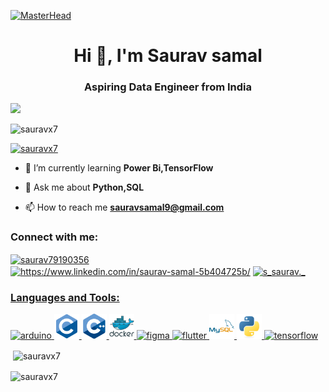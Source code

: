 [![MasterHead](https://static.pingcap.com/files/2022/12/05072707/chatGPT-GitHub-banner.jpg)](https://sauravX7.io)
<h1 align="center">Hi 👋, I'm Saurav samal</h1>
<h3 align="center">Aspiring Data Engineer from India</h3>
<img align="right' alt='Coding" width="400"
src="https://cdn.dribbble.com/users/1708816/screenshots/15637256/media/f9826f0af8a49462f048262a8502035b.gif">
<p align="left"> <img src="https://komarev.com/ghpvc/?username=sauravx7&label=Profile%20views&color=0e75b6&style=flat" alt="sauravx7" /> </p>

<p align="left"> <a href="https://github.com/ryo-ma/github-profile-trophy"><img src="https://github-profile-trophy.vercel.app/?username=sauravx7" alt="sauravx7" /></a> </p>

- 🌱 I’m currently learning **Power Bi,TensorFlow**

- 💬 Ask me about **Python,SQL**

- 📫 How to reach me **sauravsamal9@gmail.com**

<h3 align="left">Connect with me:</h3>
<p align="left">
<a href="https://twitter.com/saurav79190356" target="blank"><img align="center" src="https://raw.githubusercontent.com/rahuldkjain/github-profile-readme-generator/master/src/images/icons/Social/twitter.svg" alt="saurav79190356" height="30" width="40" /></a>
<a href="https://linkedin.com/in/https://www.linkedin.com/in/saurav-samal-5b404725b/" target="blank"><img align="center" src="https://raw.githubusercontent.com/rahuldkjain/github-profile-readme-generator/master/src/images/icons/Social/linked-in-alt.svg" alt="https://www.linkedin.com/in/saurav-samal-5b404725b/" height="30" width="40" /></a>
<a href="https://instagram.com/s_saurav._" target="blank"><img align="center" src="https://raw.githubusercontent.com/rahuldkjain/github-profile-readme-generator/master/src/images/icons/Social/instagram.svg" alt="s_saurav._" height="30" 
</p>

<h3 align="left">Languages and Tools:</h3>
<p align="left"> <a href="https://www.arduino.cc/" target="_blank" rel="noreferrer"> <img src="https://cdn.worldvectorlogo.com/logos/arduino-1.svg" alt="arduino" width="40" height="40"/> </a> <a href="https://www.cprogramming.com/" target="_blank" rel="noreferrer"> <img src="https://raw.githubusercontent.com/devicons/devicon/master/icons/c/c-original.svg" alt="c" width="40" height="40"/> </a> <a href="https://www.w3schools.com/cpp/" target="_blank" rel="noreferrer"> <img src="https://raw.githubusercontent.com/devicons/devicon/master/icons/cplusplus/cplusplus-original.svg" alt="cplusplus" width="40" height="40"/> </a> <a href="https://www.docker.com/" target="_blank" rel="noreferrer"> <img src="https://raw.githubusercontent.com/devicons/devicon/master/icons/docker/docker-original-wordmark.svg" alt="docker" width="40" height="40"/> </a> <a href="https://www.figma.com/" target="_blank" rel="noreferrer"> <img src="https://www.vectorlogo.zone/logos/figma/figma-icon.svg" alt="figma" width="40" height="40"/> </a> <a href="https://flutter.dev" target="_blank" rel="noreferrer"> <img src="https://www.vectorlogo.zone/logos/flutterio/flutterio-icon.svg" alt="flutter" width="40" height="40"/> </a> <a href="https://www.mysql.com/" target="_blank" rel="noreferrer"> <img src="https://raw.githubusercontent.com/devicons/devicon/master/icons/mysql/mysql-original-wordmark.svg" alt="mysql" width="40" height="40"/> </a> <a href="https://www.python.org" target="_blank" rel="noreferrer"> <img src="https://raw.githubusercontent.com/devicons/devicon/master/icons/python/python-original.svg" alt="python" width="40" height="40"/> </a> <a href="https://www.tensorflow.org" target="_blank" rel="noreferrer"> <img src="https://www.vectorlogo.zone/logos/tensorflow/tensorflow-icon.svg" alt="tensorflow" width="40" height="40"/> </a> </p>

<p>&nbsp;<img align="center" src="https://github-readme-stats.vercel.app/api?username=sauravx7&show_icons=true&locale=en" alt="sauravx7" /></p>

<p><img align="center" src="https://github-readme-streak-stats.herokuapp.com/?user=sauravx7&" alt="sauravx7" /></p>

